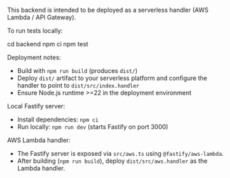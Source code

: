 This backend is intended to be deployed as a serverless handler (AWS Lambda / API Gateway).

To run tests locally:

cd backend
npm ci
npm test

Deployment notes:
- Build with `npm run build` (produces `dist/`)
- Deploy `dist/` artifact to your serverless platform and configure the handler to point to `dist/src/index.handler`
- Ensure Node.js runtime >=22 in the deployment environment

Local Fastify server:
- Install dependencies: `npm ci`
- Run locally: `npm run dev` (starts Fastify on port 3000)

AWS Lambda handler:
- The Fastify server is exposed via `src/aws.ts` using `@fastify/aws-lambda`.
- After building (`npm run build`), deploy `dist/src/aws.handler` as the Lambda handler.
